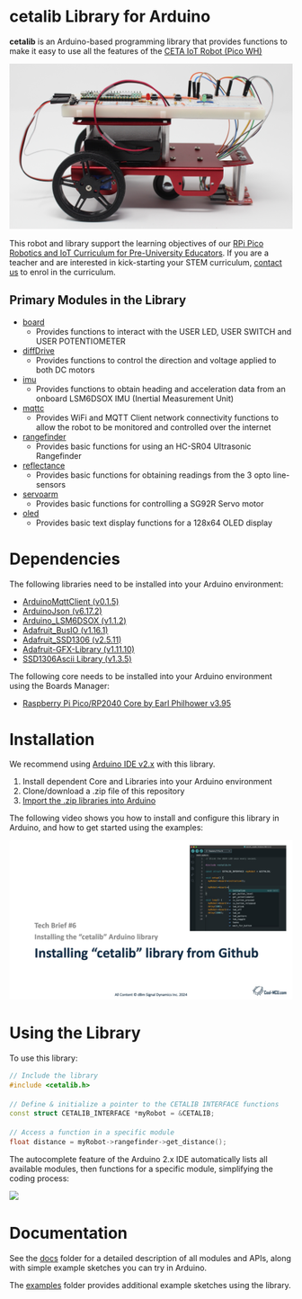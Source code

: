 # cetalib Library for Arduino

**cetalib** is an Arduino-based programming library that provides functions to make it easy to use all the features of the [CETA IoT Robot (Pico WH)](https://www.cool-mcu.com/pages/robot-kit)

[<img src="./assets/pico-iot-robot-complete-hi-res.JPG?raw=true">](https://www.cool-mcu.com/pages/robot-kit)

This robot and library support the learning objectives of our [RPi Pico Robotics and IoT Curriculum for Pre-University Educators](https://www.cool-mcu.com/bundles/rpi-pico-robotics-and-iot-curriculum-for-pre-university-educators). If you are a teacher and are interested in kick-starting your STEM curriculum, [contact us](mailto:info@cool-mcu.com) to enrol in the curriculum.

## Primary Modules in the Library
* [board](https://github.com/cool-mcu/cetalib/blob/main/docs/board.md)
  * Provides functions to interact with the USER LED, USER SWITCH and USER POTENTIOMETER
* [diffDrive](https://github.com/cool-mcu/cetalib/blob/main/docs/diffDrive.md)
  * Provides functions to control the direction and voltage applied to both DC motors
* [imu](https://github.com/cool-mcu/cetalib/blob/main/docs/imu.md)
  * Provides functions to obtain heading and acceleration data from an onboard LSM6DSOX IMU (Inertial Measurement Unit)
* [mqttc](https://github.com/cool-mcu/cetalib/blob/main/docs/mqttc.md)
  * Provides WiFi and MQTT Client network connectivity functions to allow the robot to be monitored and controlled over the internet
* [rangefinder](https://github.com/cool-mcu/cetalib/blob/main/docs/rangefinder.md)
  * Provides basic functions for using an HC-SR04 Ultrasonic Rangefinder
* [reflectance](https://github.com/cool-mcu/cetalib/blob/main/docs/reflectance.md)
  * Provides basic functions for obtaining readings from the 3 opto line-sensors
* [servoarm](https://github.com/cool-mcu/cetalib/blob/main/docs/servoarm.md)
  * Provides basic functions for controlling a SG92R Servo motor
* [oled](https://github.com/cool-mcu/cetalib/blob/main/docs/oled.md)
  * Provides basic text display functions for a 128x64 OLED display

# Dependencies

The following libraries need to be installed into your Arduino environment:

* [ArduinoMqttClient (v0.1.5)](https://github.com/arduino-libraries/ArduinoMqttClient/archive/refs/tags/0.1.5.zip)
* [ArduinoJson (v6.17.2)](https://github.com/bblanchon/ArduinoJson/archive/refs/tags/v6.17.2.zip)
* [Arduino_LSM6DSOX (v1.1.2)](https://github.com/arduino-libraries/Arduino_LSM6DSOX/archive/refs/tags/1.1.2.zip)
* [Adafruit_BusIO (v1.16.1)](https://github.com/adafruit/Adafruit_BusIO/archive/refs/tags/1.16.1.zip)
* [Adafruit_SSD1306 (v2.5.11)](https://github.com/adafruit/Adafruit_SSD1306/archive/refs/tags/2.5.11.zip)
* [Adafruit-GFX-Library (v1.11.10)](https://github.com/adafruit/Adafruit-GFX-Library/archive/refs/tags/1.11.10.zip)
* [SSD1306Ascii Library (v1.3.5)](https://github.com/greiman/SSD1306Ascii/archive/refs/tags/1.3.5.zip)

The following core needs to be installed into your Arduino environment using the Boards Manager:
* [Raspberry Pi Pico/RP2040 Core by Earl Philhower v3.95](https://github.com/earlephilhower/arduino-pico)

# Installation

We recommend using [Arduino IDE v2.x](https://www.arduino.cc/en/software) with this library.

1. Install dependent Core and Libraries into your Arduino environment
2. Clone/download a .zip file of this repository
3. [Import the .zip libraries into Arduino](https://docs.arduino.cc/software/ide-v1/tutorials/installing-libraries/#importing-a-zip-library) 

The following video shows you how to install and configure this library in Arduino, and how to get started using the examples:

[![IMAGE ALT TEXT HERE](./assets/tb6-installing-the-cetalib-arduino-library-part3.JPG)](http://www.youtube.com/watch?v=OTbfWM7dy2E)
 


# Using the Library
To use this library:
```c++
// Include the library
#include <cetalib.h>

// Define & initialize a pointer to the CETALIB INTERFACE functions
const struct CETALIB_INTERFACE *myRobot = &CETALIB;

// Access a function in a specific module
float distance = myRobot->rangefinder->get_distance();
```
The autocomplete feature of the Arduino 2.x IDE automatically lists all available modules, then functions for a specific module, simplifying the coding process:

<image src="./assets/arduino-ide-autocomplete.gif?raw=true">

# Documentation

See the [docs](https://github.com/cool-mcu/cetalib/tree/main/docs) folder for a detailed description of all modules and APIs, along with simple example sketches you can try in Arduino.

The [examples](https://github.com/cool-mcu/cetalib/tree/main/examples) folder provides additional example sketches using the library.